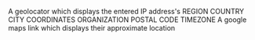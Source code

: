 A geolocator which displays the entered IP address's
REGION
COUNTRY 
CITY
COORDINATES
ORGANIZATION
POSTAL CODE
TIMEZONE
A google maps link which displays their approximate location 
